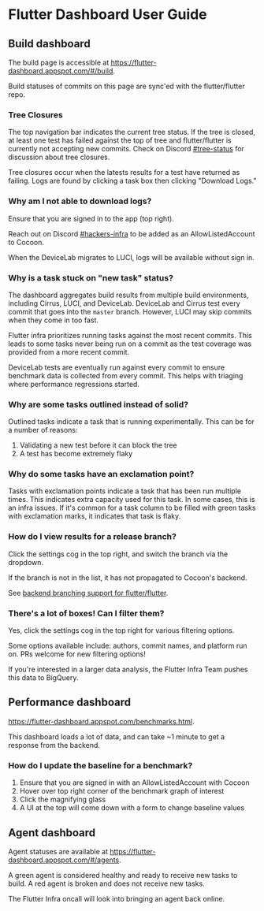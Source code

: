 # Flutter Dashboard User Guide

## Build dashboard

The build page is accessible at https://flutter-dashboard.appspot.com/#/build.

Build statuses of commits on this page are sync'ed with the flutter/flutter repo.

### Tree Closures

The top navigation bar indicates the current tree status. If the tree is closed,
at least one test has failed against the top of tree and flutter/flutter is
currently not accepting new commits. Check on Discord [#tree-status](https://discord.com/channels/608014603317936148/613398423093116959)
for discussion about tree closures.

Tree closures occur when the latests results for a test have returned as
failing. Logs are found by clicking a task box then clicking "Download Logs."

### Why am I not able to download logs?

Ensure that you are signed in to the app (top right).

Reach out on Discord [#hackers-infra](https://discord.com/channels/608014603317936148/608021351567065092)
to be added as an AllowListedAccount to Cocoon.

When the DeviceLab migrates to LUCI, logs will be available without sign in.

### Why is a task stuck on "new task" status?

The dashboard aggregates build results from multiple build environments,
including Cirrus, LUCI, and DeviceLab. DeviceLab and Cirrus test every commit
that goes into the `master` branch. However, LUCI may skip commits when they
come in too fast.

Flutter infra prioritizes running tasks against the most recent commits. This
leads to some tasks never being run on a commit as the test coverage was
provided from a more recent commit.

DeviceLab tests are eventually run against every commit to ensure benchmark
data is collected from every commit. This helps with triaging where performance
regressions started.

### Why are some tasks outlined instead of solid?

Outlined tasks indicate a task that is running experimentally. This can be for
a number of reasons:
  1. Validating a new test before it can block the tree
  2. A test has become extremely flaky

### Why do some tasks have an exclamation point?

Tasks with exclamation points indicate a task that has been run multiple times.
This indicates extra capacity used for this task. In some cases, this is an
infra issues. If it's common for a task column to be filled with green tasks
with exclamation marks, it indicates that task is flaky.

### How do I view results for a release branch?

Click the settings cog in the top right, and switch the branch via the dropdown.

If the branch is not in the list, it has not propagated to Cocoon's backend.

See [backend branching support for flutter/flutter](../app_dart/README.md#branching-support-for-flutter-repo).

### There's a lot of boxes! Can I filter them?

Yes, click the settings cog in the top right for various filtering options.

Some options available include: authors, commit names, and platform run on.
PRs welcome for new filtering options!

If you're interested in a larger data analysis, the Flutter Infra Team pushes
this data to BigQuery.

## Performance dashboard

https://flutter-dashboard.appspot.com/benchmarks.html.

This dashboard loads a lot of data, and can take ~1 minute to get a response
from the backend.

### How do I update the baseline for a benchmark?

1. Ensure that you are signed in with an AllowListedAccount with Cocoon
2. Hover over top right corner of the benchmark graph of interest
3. Click the magnifying glass
4. A UI at the top will come down with a form to change baseline values

## Agent dashboard

Agent statuses are available at https://flutter-dashboard.appspot.com/#/agents.

A green agent is considered healthy and ready to receive new tasks to build. A
red agent is broken and does not receive new tasks.

The Flutter Infra oncall will look into bringing an agent back online.
